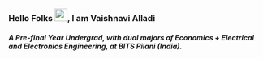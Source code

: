 ### Hello Folks <img src="https://raw.githubusercontent.com/MartinHeinz/MartinHeinz/master/wave.gif" width="25px">, I am Vaishnavi Alladi

##### A Pre-final Year Undergrad, with dual majors of Economics + Electrical and Electronics Engineering, at BITS Pilani (India).

<!--
**Vaishnavi1100/Vaishnavi1100** is a ✨ _special_ ✨ repository because its `README.md` (this file) appears on your GitHub profile.

Here are some ideas to get you started:

- 🔭 I’m currently working on ...
- 🌱 I’m currently learning ...
- 👯 I’m looking to collaborate on ...
- 🤔 I’m looking for help with ...
- 💬 Ask me about ...
- 📫 How to reach me: ...
- 😄 Pronouns: ...
- ⚡ Fun fact: ...
-->

